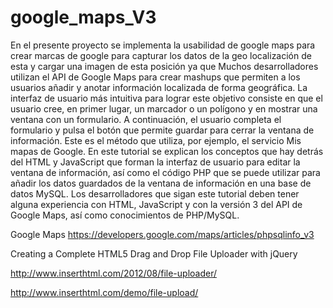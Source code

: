 google_maps_V3
==============
En el presente proyecto se implementa la usabilidad de google maps para crear marcas de google para capturar los datos de la geo localización de esta y cargar una imagen de esta posición ya que
Muchos desarrolladores utilizan el API de Google Maps para crear mashups que permiten a los usuarios añadir y anotar información localizada de forma geográfica. La interfaz de usuario más intuitiva para lograr este objetivo consiste en que el usuario cree, en primer lugar, un marcador o un polígono y en mostrar una ventana con un formulario. A continuación, el usuario completa el formulario y pulsa el botón que permite guardar para cerrar la ventana de información. Este es el método que utiliza, por ejemplo, el servicio Mis mapas de Google. En este tutorial se explican los conceptos que hay detrás del HTML y JavaScript que forman la interfaz de usuario para editar la ventana de información, así como el código PHP que se puede utilizar para añadir los datos guardados de la ventana de información en una base de datos MySQL. Los desarrolladores que sigan este tutorial deben tener alguna experiencia con HTML, JavaScript y con la versión 3 del API de Google Maps, así como conocimientos de PHP/MySQL.

Google Maps
https://developers.google.com/maps/articles/phpsqlinfo_v3


Creating a Complete HTML5 Drag and Drop File Uploader with jQuery

http://www.inserthtml.com/2012/08/file-uploader/

http://www.inserthtml.com/demo/file-upload/
